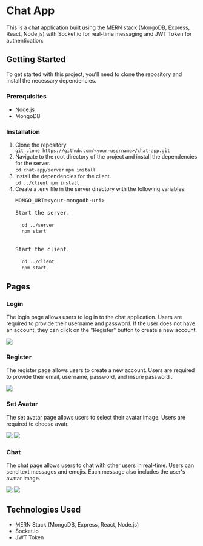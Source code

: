   <h1>Chat App</h1>
    <p>This is a chat application built using the MERN stack (MongoDB, Express, React, Node.js) with Socket.io for real-time messaging and JWT Token for authentication.</p>
    <h2>Getting Started</h2>
<p>To get started with this project, you'll need to clone the repository and install the necessary dependencies.</p>

<h3>Prerequisites</h3>
<ul>
  <li>Node.js</li>
  <li>MongoDB</li>
</ul>

<h3>Installation</h3>
<ol>
  <li>Clone the repository.</li>
  <code>git clone https://github.com/&lt;your-username&gt;/chat-app.git</code>
  
  <li>Navigate to the root directory of the project and install the dependencies for the server.</li>
  <code>cd chat-app/server</code>
  <code>npm install</code>
  
  <li>Install the dependencies for the client.</li>
  <code>cd ../client</code>
  <code>npm install</code>
  
  <li>Create a .env file in the server directory with the following variables:</li>
  <pre>MONGO_URI=&lt;your-mongodb-uri&gt;
   <li>Start the server.</li>
  <code>cd ../server</code>
  <code>npm start</code>
  
  <li>Start the client.</li>
  <code>cd ../client</code>
  <code>npm start</code>
</ol>

<h2>Pages</h2>

<h3>Login</h3>
<p>The login page allows users to log in to the chat application. Users are required to provide their username and password. If the user does not have an account, they can click on the "Register" button to create a new account.</p>
<img src="https://user-images.githubusercontent.com/113131666/230650484-227599a1-0d74-4d69-a0fc-0ff03b2d61c9.png" />

<h3>Register</h3>
<p>The register page allows users to create a new account. Users are required to provide their email, username, password, and insure password .</p>
<img src="https://user-images.githubusercontent.com/113131666/230650704-e60c5c7c-43e5-4d91-8fe2-77b1e782632a.png"/>

<h3>Set Avatar</h3>
<p>The set avatar page allows users to select their avatar image. Users are required to choose avatr.</p>
<p while the avatars loading cool robot dance/>
<img src="https://user-images.githubusercontent.com/113131666/230651005-a173acbb-b48b-4748-ad57-186c4d5d3e9b.png"/>
<img src="https://user-images.githubusercontent.com/113131666/230651052-9cf90c1f-e541-49fe-8201-6b27ac6dccbd.png"/>

<h3>Chat</h3>
<p>The chat page allows users to chat with other users in real-time. Users can send text messages and emojis. Each message also includes the user's avatar image.</p>
<img src="https://user-images.githubusercontent.com/113131666/230651103-4fbc6e1a-1ea3-4ad8-8b70-b6a35584e02a.png"/>
<img src="https://user-images.githubusercontent.com/113131666/230651156-5472209c-6da4-44c0-8663-fc22e04901f8.png"/>
<h2>Technologies Used</h2>
<ul>
  <li>MERN Stack (MongoDB, Express, React, Node.js)</li>
  <li>Socket.io</li>
  <li>JWT Token</li>
</ul>

